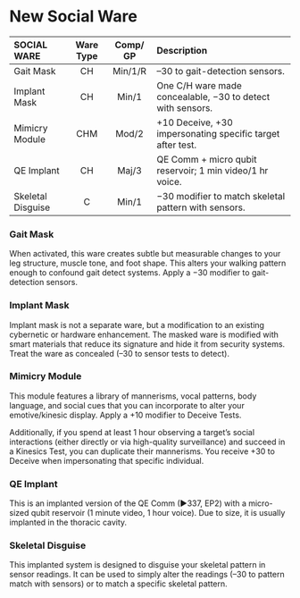 # New Social Ware

| SOCIAL WARE       | Ware Type | Comp/<wbr>GP | Description                                                |
| :---------------- | :-------: | :----------: | :--------------------------------------------------------- |
| Gait Mask         |    CH     |   Min/1/R    | –30 to gait-detection sensors.                             |
| Implant Mask      |    CH     |    Min/1     | One C/H ware made concealable, −30 to detect with sensors. |
| Mimicry Module    |    CHM    |    Mod/2     | +10 Deceive, +30 impersonating specific target after test. |
| QE Implant        |    CH     |    Maj/3     | QE Comm + micro qubit reservoir; 1 min video/1 hr voice.   |
| Skeletal Disguise |     C     |    Min/1     | −30 modifier to match skeletal pattern with sensors.       |

### Gait Mask

When activated, this ware creates subtle but measurable changes to your leg structure, muscle tone, and foot shape. This alters your walking pattern enough to confound gait detect systems. Apply a −30 modifier to gait-detection sensors.

### Implant Mask

Implant mask is not a separate ware, but a modification to an existing cybernetic or hardware enhancement. The masked ware is modified with smart materials that reduce its signature and hide it from security systems. Treat the ware as concealed (–30 to sensor tests to detect).

### Mimicry Module

This module features a library of mannerisms, vocal patterns, body language, and social cues that you can incorporate to alter your emotive/kinesic display. Apply a +10 modifier to Deceive Tests.

Additionally, if you spend at least 1 hour observing a target’s social interactions (either directly or via high-quality surveillance) and succeed in a Kinesics Test, you can duplicate their mannerisms. You receive +30 to Deceive when impersonating that specific
individual.

### QE Implant

This is an implanted version of the QE Comm (▶337, EP2) with a micro-sized qubit reservoir (1 minute video, 1 hour voice). Due to size, it is usually implanted in the thoracic cavity.

### Skeletal Disguise

This implanted system is designed to disguise your skeletal pattern in sensor readings. It can be used to simply alter the readings (–30 to pattern match with sensors) or to match a specific skeletal pattern.
